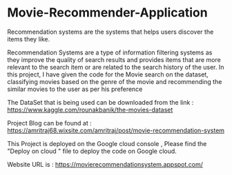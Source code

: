 # Movie-Recommender-Application

Recommendation systems are the systems that helps users discover the items they like. 

Recommendation Systems are a type of information filtering systems as they improve the quality of search results and provides items that are more relevant to the search item or are related to the search history of the user. In this project, I have given the code for the Movie search on the dataset, classifying movies based on the genre of the movie and recommending the similar movies to the user as per his preference


The DataSet that is being used can be downloaded from the link : https://www.kaggle.com/rounakbanik/the-movies-dataset

Project Blog can be found at : https://amritraj68.wixsite.com/amritraj/post/movie-recommendation-system


This Project is deployed on the Google cloud console , Please find the "Deploy on cloud " file to deploy the code on Google cloud.

Website URL is : https://movierecommendationsystem.appspot.com/
